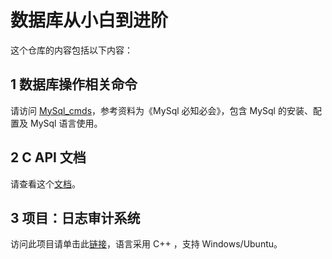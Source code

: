 # 数据库从小白到进阶

这个仓库的内容包括以下内容：

## 1 数据库操作相关命令

请访问 [MySql_cmds](./doc/MySql_cmds.md)，参考资料为《MySql 必知必会》，包含 MySql 的安装、配置及 MySql 语言使用。


## 2 C API 文档

请查看这个[文档](./doc/cppdev.md)。


## 3 项目：日志审计系统

访问此项目请单击此[链接](https://github.com/hanxinle/XLogAuditor)，语言采用 C++ ，支持 Windows/Ubuntu。




